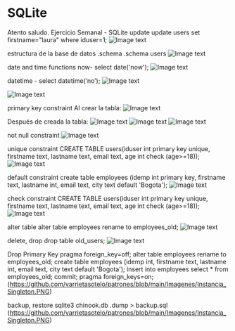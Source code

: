 # SQLite

Atento saludo.
Ejercicio Semanal - SQLite
update
update users set firstname="laura" where iduser=1;
![Image text](https://github.com/varrietasotelo/patrones/blob/main/Imagenes/Instancia_Singleton.PNG) 

estructura de la base de datos .schema
.schema users
![Image text](https://github.com/varrietasotelo/patrones/blob/main/Imagenes/Instancia_Singleton.PNG) 

date and time functions
now- select date('now');
![Image text](https://github.com/varrietasotelo/patrones/blob/main/Imagenes/Instancia_Singleton.PNG) 

datetime - select datetime(‘no’);
![Image text](https://github.com/varrietasotelo/patrones/blob/main/Imagenes/Instancia_Singleton.PNG) 

![Image text](https://github.com/varrietasotelo/patrones/blob/main/Imagenes/Instancia_Singleton.PNG) 

primary key constraint
Al crear la tabla:
![Image text](https://github.com/varrietasotelo/patrones/blob/main/Imagenes/Instancia_Singleton.PNG) 

Después de creada la tabla:
![Image text](https://github.com/varrietasotelo/patrones/blob/main/Imagenes/Instancia_Singleton.PNG) 
![Image text](https://github.com/varrietasotelo/patrones/blob/main/Imagenes/Instancia_Singleton.PNG) 
![Image text](https://github.com/varrietasotelo/patrones/blob/main/Imagenes/Instancia_Singleton.PNG) 

not null constraint
![Image text](https://github.com/varrietasotelo/patrones/blob/main/Imagenes/Instancia_Singleton.PNG) 

unique constraint
CREATE TABLE users(iduser int primary key unique, firstname text, lastname text, email text, age int check (age>=18));
![Image text](https://github.com/varrietasotelo/patrones/blob/main/Imagenes/Instancia_Singleton.PNG) 

default constraint
create table employees (idemp int primary key, firstname text, lastname int, email text, city text default 'Bogota');
![Image text](https://github.com/varrietasotelo/patrones/blob/main/Imagenes/Instancia_Singleton.PNG) 

check constraint
CREATE TABLE users(iduser int primary key unique, firstname text, lastname text, email text, age int check (age>=18));
![Image text](https://github.com/varrietasotelo/patrones/blob/main/Imagenes/Instancia_Singleton.PNG) 

alter table
alter table employees rename to employees_old;
![Image text](https://github.com/varrietasotelo/patrones/blob/main/Imagenes/Instancia_Singleton.PNG) 

delete, drop
drop table old_users;
![Image text](https://github.com/varrietasotelo/patrones/blob/main/Imagenes/Instancia_Singleton.PNG) 


Drop Primary Key
pragma foreign_key=off;
alter table employees rename to employees_old;
create table employees (idemp int, firstname text, lastname int, email text, city text default 'Bogota');
insert into employees select * from employees_old;
commit;
pragma foreign_keys=on;
(https://github.com/varrietasotelo/patrones/blob/main/Imagenes/Instancia_Singleton.PNG) 






backup, restore
sqlite3 chinook.db .dump > backup.sql
(https://github.com/varrietasotelo/patrones/blob/main/Imagenes/Instancia_Singleton.PNG) 

